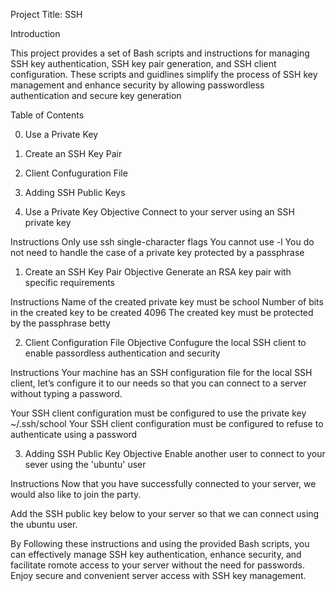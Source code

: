 Project Title: SSH

Introduction

This project provides a set of Bash scripts and instructions for managing SSH key authentication,
SSH key pair generation, and SSH client configuration. These scripts and guidlines simplify the 
process of SSH key management and enhance security by allowing passwordless authentication and 
secure key generation

Table of Contents

0. Use a Private Key
1. Create an SSH Key Pair
2. Client Confuguration File
3. Adding SSH Public Keys

0. Use a Private Key
Objective
Connect to your server using an SSH private key

Instructions
Only use ssh single-character flags
You cannot use -l
You do not need to handle the case of a private key protected by a passphrase

1. Create an SSH Key Pair
Objective
Generate an RSA key pair with specific requirements

Instructions
Name of the created private key must be school
Number of bits in the created key to be created 4096
The created key must be protected by the passphrase betty

2. Client Configuration File
Objective
Confugure the local SSH client to enable passordless authentication and security

Instructions
Your machine has an SSH configuration file for the local SSH client, let’s configure it 
to our needs so that you can connect to a server without typing a password.

Your SSH client configuration must be configured to use the private key ~/.ssh/school
Your SSH client configuration must be configured to refuse to authenticate using a password

3. Adding SSH Public Key
Objective
Enable another user to connect to your sever using the 'ubuntu' user

Instructions
Now that you have successfully connected to your server, we would also like to join the party.

Add the SSH public key below to your server so that we can connect using the ubuntu user.

By Following these instructions and using the provided Bash scripts, you can effectively manage 
SSH key authentication, enhance security, and facilitate romote access to your server without the 
need for passwords. Enjoy secure and convenient server access with SSH key management.

